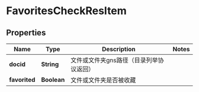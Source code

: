 # FavoritesCheckResItem

## Properties
Name | Type | Description | Notes
------------ | ------------- | ------------- | -------------
**docid** | **String** | 文件或文件夹gns路径（目录列举协议返回） | 
**favorited** | **Boolean** | 文件或文件夹是否被收藏 | 
